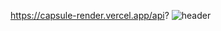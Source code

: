 https://capsule-render.vercel.app/api?
![header](https://capsule-render.vercel.app/api?type=soft&color=auto&height=300&section=header&text=capsule%20render&fontSize=90)
